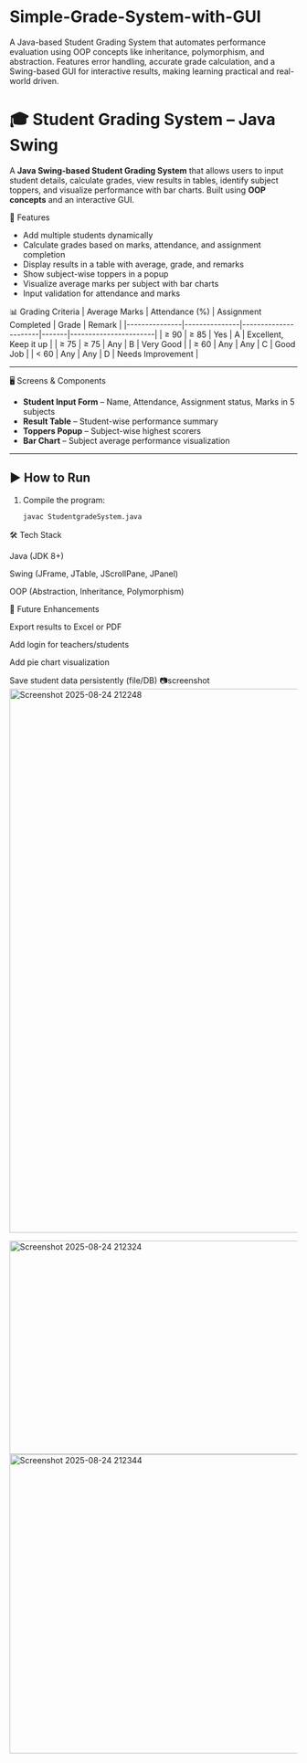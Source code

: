 # Simple-Grade-System-with-GUI
A Java-based Student Grading System that automates performance evaluation using OOP concepts like inheritance, polymorphism, and abstraction. Features error handling, accurate grade calculation, and a Swing-based GUI for interactive results, making learning practical and real-world driven.
# 🎓 Student Grading System – Java Swing

A **Java Swing-based Student Grading System** that allows users to input student details, calculate grades, view results in tables, identify subject toppers, and visualize performance with bar charts. Built using **OOP concepts** and an interactive GUI.

 🚀 Features
- Add multiple students dynamically
- Calculate grades based on marks, attendance, and assignment completion
- Display results in a table with average, grade, and remarks
- Show subject-wise toppers in a popup
- Visualize average marks per subject with bar charts
- Input validation for attendance and marks

 📊 Grading Criteria
| Average Marks | Attendance (%) | Assignment Completed | Grade | Remark                |
|---------------|---------------|----------------------|-------|-----------------------|
| ≥ 90          | ≥ 85          | Yes                  | A     | Excellent, Keep it up |
| ≥ 75          | ≥ 75          | Any                  | B     | Very Good             |
| ≥ 60          | Any           | Any                  | C     | Good Job              |
| < 60          | Any           | Any                  | D     | Needs Improvement     |

---

 🖥️ Screens & Components
- **Student Input Form** – Name, Attendance, Assignment status, Marks in 5 subjects
- **Result Table** – Student-wise performance summary
- **Toppers Popup** – Subject-wise highest scorers
- **Bar Chart** – Subject average performance visualization

---

## ▶ How to Run
1. Compile the program:
   ```bash
   javac StudentgradeSystem.java

🛠 Tech Stack

Java (JDK 8+)

Swing (JFrame, JTable, JScrollPane, JPanel)

OOP (Abstraction, Inheritance, Polymorphism)

📌 Future Enhancements

Export results to Excel or PDF

Add login for teachers/students

Add pie chart visualization

Save student data persistently (file/DB)
📷screenshot
<img width="1914" height="953" alt="Screenshot 2025-08-24 212248" src="https://github.com/user-attachments/assets/c1d0875d-fb58-4c46-8a32-2e20374aa546" />

<img width="742" height="374" alt="Screenshot 2025-08-24 212324" src="https://github.com/user-attachments/assets/684afb4f-5b6c-4c3b-90d1-d54b7c2c45a6" />

<img width="774" height="524" alt="Screenshot 2025-08-24 212344" src="https://github.com/user-attachments/assets/ab84eac3-0769-4cc9-8499-511b1bbd898f" />

